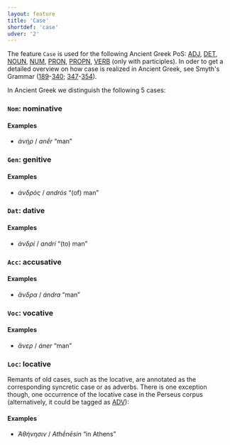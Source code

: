 ```yaml
---
layout: feature
title: 'Case'
shortdef: 'case'
udver: '2'
---
```


The feature `Case` is used for the following Ancient Greek PoS:
<a href="http://universaldependencies.org/grc/pos/ADJ.html" target="_blank">ADJ</a>, <a href="http://universaldependencies.org/grc/pos/DET.html" target="_blank">DET</a>,  <a href="http://universaldependencies.org/grc/pos/NOUN.html" target="_blank">NOUN</a>,  <a href="http://universaldependencies.org/grc/pos/NUM.html" target="_blank">NUM</a>, <a href="http://universaldependencies.org/grc/pos/PRON.html" target="_blank">PRON</a>, <a href="http://universaldependencies.org/grc/pos/PROPN.html" target="_blank">PROPN</a>, <a href="http://universaldependencies.org/grc/pos/VERB.html" target="_blank">VERB</a> (only with participles). In oder to get a detailed overview on how case is realized in Ancient Greek, see Smyth's Grammar (<a href="http://www.perseus.tufts.edu/hopper/text?doc=Smyth+grammar+189&fromdoc=Perseus%3Atext%3A1999.04.0007" target="_blank">189</a>-<a href="http://www.perseus.tufts.edu/hopper/text?doc=Smyth+grammar+340&fromdoc=Perseus%3Atext%3A1999.04.0007" target="_blank">340</a>; <a href="http://www.perseus.tufts.edu/hopper/text?doc=Smyth+grammar+347&fromdoc=Perseus%3Atext%3A1999.04.0007" target="_blank">347</a>-<a href="http://www.perseus.tufts.edu/hopper/text?doc=Smyth+grammar+354&fromdoc=Perseus%3Atext%3A1999.04.0007" target="_blank">354</a>).

In Ancient Greek we distinguish the following 5 cases:

### <a name="Nom">`Nom`</a>: nominative

#### Examples

* _ἀνήρ_ / _anḗr_ “man”

### <a name="Gen">`Gen`</a>: genitive

#### Examples

* _ἀνδρός_ / _andrós_ “(of) man”

### <a name="Dat">`Dat`</a>: dative

#### Examples

* _ἀνδρί_ / _andrí_ “(to) man”

### <a name="Acc">`Acc`</a>: accusative

#### Examples

* _ἄνδρα_ / _ándra_ “man”

### <a name="Voc">`Voc`</a>: vocative

#### Examples

* _ἄνερ_ / _áner_ “man”

### <a name="Loc">`Loc`</a>: locative

Remants of old cases, such as the locative, are annotated as the corresponding syncretic case or as adverbs.
There is one exception though, one occurrence of the locative case in the Perseus corpus (alternatively,
it could be tagged as [ADV]()):

#### Examples

* _Ἀθήνησιν_ / _Athḗnēsin_ “in Athens”

<!-- Interlanguage links updated So kvě 14 19:02:05 CEST 2022 -->

